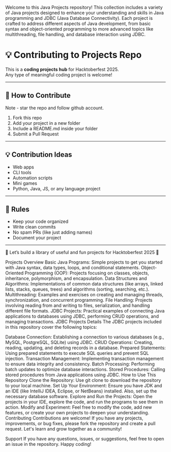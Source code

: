 Welcome to this Java Projects repository! This collection includes a variety of Java projects designed to enhance your understanding and skills in Java programming and JDBC (Java Database Connectivity). Each project is crafted to address different aspects of Java development, from basic syntax and object-oriented programming to more advanced topics like multithreading, file handling, and database interaction using JDBC.

# 💡 Contributing to Projects Repo

This is a **coding projects hub** for Hacktoberfest 2025.  
Any type of meaningful coding project is welcome!

---

## 📌 How to Contribute
Note - star the repo and follow github account.
1. Fork this repo  
2. Add your project in a new folder  
3. Include a README.md inside your folder  
4. Submit a Pull Request  

---

## 💡 Contribution Ideas
- Web apps  
- CLI tools  
- Automation scripts  
- Mini games  
- Python, Java, JS, or any language project  

---

## 📝 Rules
- Keep your code organized  
- Write clean commits  
- No spam PRs (like just adding names)  
- Document your project  

---

🎉 Let’s build a library of useful and fun projects for Hacktoberfest 2025 🚀


Projects Overview
Basic Java Programs: Simple projects to get you started with Java syntax, data types, loops, and conditional statements.
Object-Oriented Programming (OOP): Projects focusing on classes, objects, inheritance, polymorphism, and encapsulation.
Data Structures and Algorithms: Implementations of common data structures (like arrays, linked lists, stacks, queues, trees) and algorithms (sorting, searching, etc.).
Multithreading: Examples and exercises on creating and managing threads, synchronization, and concurrent programming.
File Handling: Projects involving reading from and writing to files, serialization, and handling different file formats.
JDBC Projects: Practical examples of connecting Java applications to databases using JDBC, performing CRUD operations, and managing transactions.
JDBC Projects Details
The JDBC projects included in this repository cover the following topics:

Database Connection: Establishing a connection to various databases (e.g., MySQL, PostgreSQL, SQLite) using JDBC.
CRUD Operations: Creating, reading, updating, and deleting records in a database.
Prepared Statements: Using prepared statements to execute SQL queries and prevent SQL injection.
Transaction Management: Implementing transaction management to ensure data integrity and consistency.
Batch Processing: Performing batch updates to optimize database interactions.
Stored Procedures: Calling stored procedures from Java applications using JDBC.
How to Use This Repository
Clone the Repository: Use git clone to download the repository to your local machine.
Set Up Your Environment: Ensure you have JDK and an IDE (like IntelliJ IDEA, Eclipse, or NetBeans) installed. Also, set up the necessary database software.
Explore and Run the Projects: Open the projects in your IDE, explore the code, and run the programs to see them in action.
Modify and Experiment: Feel free to modify the code, add new features, or create your own projects to deepen your understanding.
Contributing
Contributions are welcome! If you have any projects, improvements, or bug fixes, please fork the repository and create a pull request. Let's learn and grow together as a community!

Support
If you have any questions, issues, or suggestions, feel free to open an issue in the repository. Happy coding!

